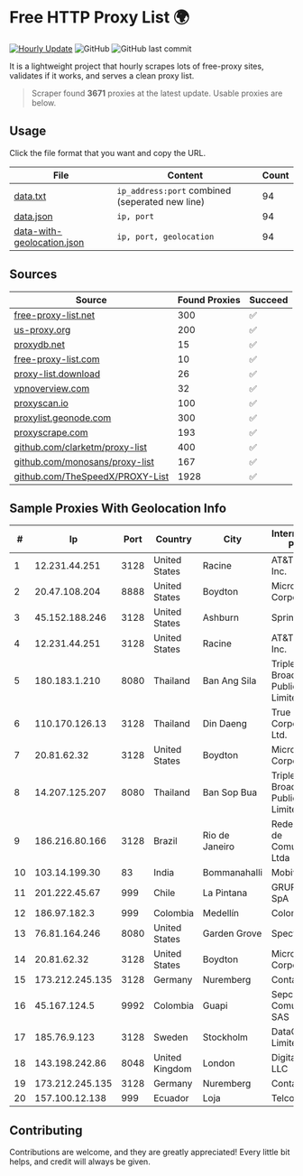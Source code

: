 
# Free HTTP Proxy List 🌍

[![Hourly Update](https://github.com/mertguvencli/http-proxy-list/actions/workflows/main.yml/badge.svg?branch=main)](https://github.com/mertguvencli/http-proxy-list/actions/workflows/main.yml)
![GitHub](https://img.shields.io/github/license/mertguvencli/http-proxy-list)
![GitHub last commit](https://img.shields.io/github/last-commit/mertguvencli/http-proxy-list)

It is a lightweight project that hourly scrapes lots of free-proxy sites, validates if it works, and serves a clean proxy list.


> Scraper found **3671** proxies at the latest update. Usable proxies are below.

## Usage

Click the file format that you want and copy the URL.


|File|Content|Count|
|----|-------|-----|
|[data.txt](https://raw.githubusercontent.com/mertguvencli/http-proxy-list/main/proxy-list/data.txt)|`ip_address:port` combined (seperated new line)|94|
|[data.json](https://raw.githubusercontent.com/mertguvencli/http-proxy-list/main/proxy-list/data.json)|`ip, port`|94|
|[data-with-geolocation.json](https://raw.githubusercontent.com/mertguvencli/http-proxy-list/main/proxy-list/data-with-geolocation.json)|`ip, port, geolocation`|94|

## Sources

|Source|Found Proxies|Succeed|
|------|-------------|-------|
|[free-proxy-list.net](https://free-proxy-list.net)|300|✅|
|[us-proxy.org](https://www.us-proxy.org)|200|✅|
|[proxydb.net](http://proxydb.net)|15|✅|
|[free-proxy-list.com](https://free-proxy-list.com/?page=&port=&type%5B%5D=http&type%5B%5D=https&up_time=0&search=Search)|10|✅|
|[proxy-list.download](https://www.proxy-list.download/HTTP)|26|✅|
|[vpnoverview.com](https://vpnoverview.com/privacy/anonymous-browsing/free-proxy-servers)|32|✅|
|[proxyscan.io](https://www.proxyscan.io)|100|✅|
|[proxylist.geonode.com](https://proxylist.geonode.com/api/proxy-list?limit=300&page=1&sort_by=lastChecked&sort_type=desc&protocols=http,https)|300|✅|
|[proxyscrape.com](https://api.proxyscrape.com/v2/?request=displayproxies&protocol=http&timeout=10000&country=all&ssl=all&anonymity=all)|193|✅|
|[github.com/clarketm/proxy-list](https://raw.githubusercontent.com/clarketm/proxy-list/master/proxy-list-raw.txt)|400|✅|
|[github.com/monosans/proxy-list](https://raw.githubusercontent.com/monosans/proxy-list/main/proxies/http.txt)|167|✅|
|[github.com/TheSpeedX/PROXY-List](https://raw.githubusercontent.com/TheSpeedX/PROXY-List/master/http.txt)|1928|✅|


## Sample Proxies With Geolocation Info

|#|Ip|Port|Country|City|Internet Service Provider|
|-|--|----|-------|----|-------------------------|
|1|12.231.44.251|3128|United States|Racine|AT&T Services, Inc.|
|2|20.47.108.204|8888|United States|Boydton|Microsoft Corporation|
|3|45.152.188.246|3128|United States|Ashburn|Sprint|
|4|12.231.44.251|3128|United States|Racine|AT&T Services, Inc.|
|5|180.183.1.210|8080|Thailand|Ban Ang Sila|Triple T Broadband Public Company Limited|
|6|110.170.126.13|3128|Thailand|Din Daeng|True Internet Corporation CO. Ltd.|
|7|20.81.62.32|3128|United States|Boydton|Microsoft Corporation|
|8|14.207.125.207|8080|Thailand|Ban Sop Bua|Triple T Broadband Public Company Limited|
|9|186.216.80.166|3128|Brazil|Rio de Janeiro|Rede Brasileira de Comunicacao Ltda|
|10|103.14.199.30|83|India|Bommanahalli|Mobiwalkers|
|11|201.222.45.67|999|Chile|La Pintana|GRUPO ULLOA SpA|
|12|186.97.182.3|999|Colombia|Medellín|Colombia Móvil|
|13|76.81.164.246|8080|United States|Garden Grove|Spectrum|
|14|20.81.62.32|3128|United States|Boydton|Microsoft Corporation|
|15|173.212.245.135|3128|Germany|Nuremberg|Contabo GmbH|
|16|45.167.124.5|9992|Colombia|Guapi|Sepcom Comunicaciones SAS|
|17|185.76.9.123|3128|Sweden|Stockholm|DataCamp Limited|
|18|143.198.242.86|8048|United Kingdom|London|DigitalOcean, LLC|
|19|173.212.245.135|3128|Germany|Nuremberg|Contabo GmbH|
|20|157.100.12.138|999|Ecuador|Loja|Telconet S.A|



## Contributing

Contributions are welcome, and they are greatly appreciated! Every
little bit helps, and credit will always be given.


